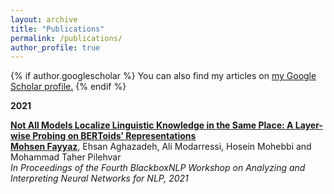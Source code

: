 ```yaml
---
layout: archive
title: "Publications"
permalink: /publications/
author_profile: true
---
```


{% if author.googlescholar %}
  You can also find my articles on <u><a href="{{author.googlescholar}}">my Google Scholar profile</a>.</u>
{% endif %}

<b>2021</b>

<b>[Not All Models Localize Linguistic Knowledge in the Same Place: A Layer-wise Probing on BERToids’ Representations]()</b> <br>
<b><u>Mohsen Fayyaz</u></b>, Ehsan Aghazadeh, Ali Modarressi, Hosein Mohebbi and Mohammad Taher Pilehvar <br>
<i>In Proceedings of the Fourth BlackboxNLP Workshop on Analyzing and Interpreting Neural Networks for NLP, 2021</i>

<!-- {% include base_path %}

{% for post in site.publications reversed %}
  {% include archive-single.html %}
{% endfor %} -->
